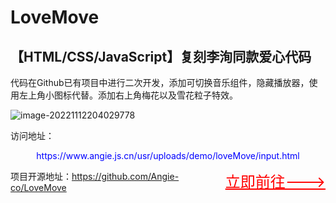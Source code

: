 # LoveMove
## 【HTML/CSS/JavaScript】复刻李洵同款爱心代码

代码在Github已有项目中进行二次开发，添加可切换音乐组件，隐藏播放器，使用左上角小图标代替。添加右上角梅花以及雪花粒子特效。

![image-20221112204029778](https://angie.js.cn/usr/uploads/2022/11/399360321.png)
<div style="borde:2px solid lightblue;borde-radius:5px;">访问地址：

<p style="text-align:center;color:blue;">https://www.angie.js.cn/usr/uploads/demo/loveMove/input.html</p>

<a href="https://www.angie.js.cn/usr/uploads/demo/loveMove/input.html" style="color:red;font-size:24px;float:right;">立即前往---></a>

项目开源地址：https://github.com/Angie-co/LoveMove</div>

